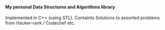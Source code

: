 #### My personal Data Structures and Algorithms library
Implemented in C++ (using STL). Containts Solutions to assorted problems from Hacker-rank / Codechef etc. 
